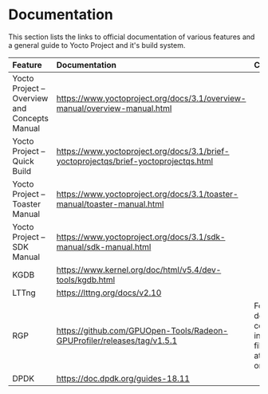 # Documentation

This section lists the links to official documentation of various
features and a general guide to Yocto Project and it's build system.

| Feature                                      | Documentation                                                                        | Comments                                                         |
|:---------------------------------------------|:-------------------------------------------------------------------------------------|:-----------------------------------------------------------------|
| Yocto Project – Overview and Concepts Manual | https://www.yoctoproject.org/docs/3.1/overview-manual/overview-manual.html           |                                                                  |
| Yocto Project – Quick Build                  | https://www.yoctoproject.org/docs/3.1/brief-yoctoprojectqs/brief-yoctoprojectqs.html |                                                                  |
| Yocto Project – Toaster Manual               | https://www.yoctoproject.org/docs/3.1/toaster-manual/toaster-manual.html             |                                                                  |
| Yocto Project – SDK Manual                   | https://www.yoctoproject.org/docs/3.1/sdk-manual/sdk-manual.html                     |                                                                  |
| KGDB                                         | https://www.kernel.org/doc/html/v5.4/dev-tools/kgdb.html                             |                                                                  |
| LTTng                                        | https://lttng.org/docs/v2.10                                                         |                                                                  |
| RGP                                          | https://github.com/GPUOpen-Tools/Radeon-GPUProfiler/releases/tag/v1.5.1              | Follow the docs contained in the .tgz file attached on this link |
| DPDK                                         | https://doc.dpdk.org/guides-18.11                                                    |                                                                  |
